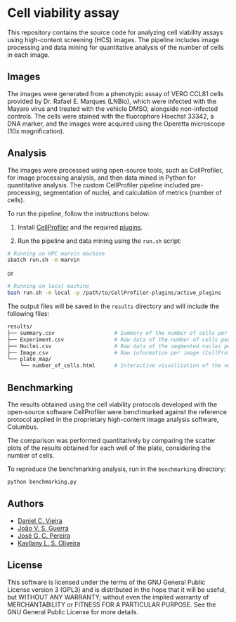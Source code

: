 # Cell viability assay

This repository contains the source code for analyzing cell viability assays using high-content screening (HCS) images. The pipeline includes image processing and data mining for quantitative analysis of the number of cells in each image.

## Images

The images were generated from a phenotypic assay of VERO CCL81 cells provided by Dr. Rafael E. Marques (LNBio), which were infected with the Mayaro virus and treated with the vehicle DMSO, alongside non-infected controls. The cells were stained with the fluorophore Hoechst 33342, a DNA marker, and the images were acquired using the Operetta microscope (10x magnification).

## Analysis

The images were processed using open-source tools, such as CellProfiler, for image processing analysis, and then data mined in Python for quantitative analysis. The custom CellProfiler pipeline included pre-processing, segmentation of nuclei, and calculation of metrics (number of cells).

To run the pipeline, follow the instructions below:

1. Install [CellProfiler](https://cellprofiler.org/releases/) and the required [plugins](https://github.com/cnpem/lnbio-bioimage-analysis/blob/main/cellprofiler/INSTALLATION.md#cellprofiler-plugins).

2. Run the pipeline and data mining using the `run.sh` script:

```bash
# Running on HPC marvin machine
sbatch run.sh -m marvin
```

or

```bash
# Running on local machine
bash run.sh -m local -p /path/to/CellProfiler-plugins/active_plugins
```

The output files will be saved in the `results` directory and will include the following files:

```bash
results/
├── summary.csv                   # Summary of the number of cells per well
├── Experiment.csv                # Raw data of the number of cells per image (CellProfiler output)
├── Nuclei.csv                    # Raw data of the segmented nuclei per image (CellProfiler output)
├── Image.csv                     # Raw information per image (CellProfiler output)
└── plate_map/
    └── number_of_cells.html      # Interactive visualization of the number of cells per well
```

## Benchmarking

The results obtained using the cell viability protocols developed with the open-source software CellProfiler were benchmarked against the reference protocol applied in the proprietary high-content image analysis software, Columbus.

The comparison was performed quantitatively by comparing the scatter plots of the results obtained for each well of the plate, considering the number of cells.

To reproduce the benchmarking analysis, run in the `benchmarking` directory:

```bash
python benchmarking.py
```

## Authors

- [Daniel C. Vieira](https://github.com/Daniel-debug-creator)
- [João V. S. Guerra](https://github.com/jvsguerra)
- [José G. C. Pereira](https://github.com/zgcarvalho)
- [Kayllany L. S. Oliveira](https://github.com/KayllanyLara)

## License

This software is licensed under the terms of the GNU General Public License version 3 (GPL3) and is distributed in the hope that it will be useful, but WITHOUT ANY WARRANTY; without even the implied warranty of MERCHANTABILITY or FITNESS FOR A PARTICULAR PURPOSE. See the GNU General Public License for more details.
